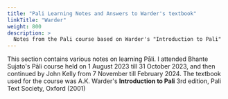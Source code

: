 ```yaml
---
title: "Pali Learning Notes and Answers to Warder's textbook"
linkTitle: "Warder"
weight: 800
description: >
  Notes from the Pali course based on Warder's "Introduction to Pali"
---
```


This section contains various notes on learning Pāli. I attended Bhante Sujato's Pāli course held on 1 August 2023 till 31 October 2023, and then continued by John Kelly from 7 November till February 2024. The textbook used for the course was A.K. Warder's **Introduction to Pali** 3rd edition, Pali Text Society, Oxford (2001)
